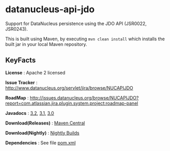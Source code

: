 datanucleus-api-jdo
===================

Support for DataNucleus persistence using the JDO API (JSR0022, JSR0243).

This is built using Maven, by executing `mvn clean install` which installs the built jar in your local Maven
repository.


KeyFacts
--------
__License__ : Apache 2 licensed

__Issue Tracker__ : http://www.datanucleus.org/servlet/jira/browse/NUCAPIJDO

__RoadMap__ : http://issues.datanucleus.org/browse/NUCAPIJDO?report=com.atlassian.jira.plugin.system.project:roadmap-panel

__Javadocs__ : [3.2](http://www.datanucleus.org/javadocs/api.jdo/3.2/), [3.1](http://www.datanucleus.org/javadocs/api.jdo/3.1/), [3.0](http://www.datanucleus.org/javadocs/api.jdo/3.0/)

__Download(Releases)__ : [Maven Central](http://central.maven.org/maven2/org/datanucleus/datanucleus-api-jdo)

__Download(Nightly)__ : [Nightly Builds](http://www.datanucleus.org/downloads/maven2-nightly/org/datanucleus/datanucleus-api-jdo)

__Dependencies__ : See file [pom.xml](pom.xml)
